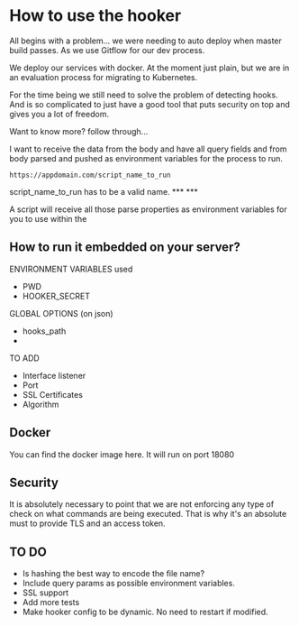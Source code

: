 How to use the hooker
===================

All begins with a problem... we were needing to auto deploy when master build passes. As we use Gitflow for our dev process.

We deploy our services with docker. At the moment just plain, but we are in an evaluation process for migrating to Kubernetes. 

For the time being we still need to solve the problem of detecting hooks. And is so complicated to just have a good tool that puts security on top and gives you a lot of freedom. 

Want to know more? follow through... 

I want to receive the data from the body and have all query fields and from body parsed and pushed as environment variables for the process to run.

```
https://appdomain.com/script_name_to_run
```

script_name_to_run has to be a valid name. 
	***
	***

A script will receive all those parse properties as environment variables for you to use within the 


How to run it embedded on your server?
--------------------------------------

ENVIRONMENT VARIABLES used
* PWD
* HOOKER_SECRET

GLOBAL OPTIONS (on json)
* hooks_path
*


TO ADD
* Interface listener
* Port
* SSL Certificates
* Algorithm


Docker
------
You can find the docker image here. It will run on port 18080



Security
----------
It is absolutely necessary to point that we are not enforcing any type of check on what commands are being executed. That is why it's an absolute must to provide TLS and an access token. 

TO DO
-----

- Is hashing the best way to encode the file name?
- Include query params as possible environment variables.
- SSL support
- Add more tests
- Make hooker config to be dynamic. No need to restart if modified.
